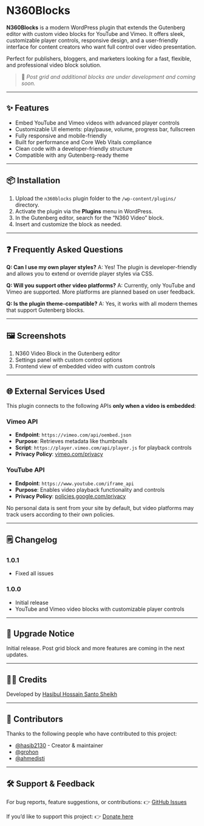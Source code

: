 # N360Blocks

**N360Blocks** is a modern WordPress plugin that extends the Gutenberg editor with custom video blocks for YouTube and Vimeo. It offers sleek, customizable player controls, responsive design, and a user-friendly interface for content creators who want full control over video presentation.

Perfect for publishers, bloggers, and marketers looking for a fast, flexible, and professional video block solution.

> 🚧 *Post grid and additional blocks are under development and coming soon.*

---

## ✨ Features

- Embed YouTube and Vimeo videos with advanced player controls
- Customizable UI elements: play/pause, volume, progress bar, fullscreen
- Fully responsive and mobile-friendly
- Built for performance and Core Web Vitals compliance
- Clean code with a developer-friendly structure
- Compatible with any Gutenberg-ready theme

---

## 📦 Installation

1. Upload the `n360blocks` plugin folder to the `/wp-content/plugins/` directory.
2. Activate the plugin via the **Plugins** menu in WordPress.
3. In the Gutenberg editor, search for the “N360 Video” block.
4. Insert and customize the block as needed.

---

## ❓ Frequently Asked Questions

**Q: Can I use my own player styles?**
A: Yes! The plugin is developer-friendly and allows you to extend or override player styles via CSS.

**Q: Will you support other video platforms?**
A: Currently, only YouTube and Vimeo are supported. More platforms are planned based on user feedback.

**Q: Is the plugin theme-compatible?**
A: Yes, it works with all modern themes that support Gutenberg blocks.

---

## 🖼️ Screenshots

1. N360 Video Block in the Gutenberg editor
2. Settings panel with custom control options
3. Frontend view of embedded video with custom controls

---

## 🌐 External Services Used

This plugin connects to the following APIs **only when a video is embedded**:

### Vimeo API
- **Endpoint**: `https://vimeo.com/api/oembed.json`
- **Purpose**: Retrieves metadata like thumbnails
- **Script**: `https://player.vimeo.com/api/player.js` for playback controls
- **Privacy Policy**: [vimeo.com/privacy](https://vimeo.com/privacy)

### YouTube API
- **Endpoint**: `https://www.youtube.com/iframe_api`
- **Purpose**: Enables video playback functionality and controls
- **Privacy Policy**: [policies.google.com/privacy](https://policies.google.com/privacy)

No personal data is sent from your site by default, but video platforms may track users according to their own policies.

---

## 🗒️ Changelog

### 1.0.1
- Fixed all issues

### 1.0.0
- Initial release
- YouTube and Vimeo video blocks with customizable player controls

---

## 🔁 Upgrade Notice

Initial release. Post grid block and more features are coming in the next updates.

---

## 👨‍💻 Credits

Developed by [Hasibul Hossain Santo Sheikh](https://newsn360.com)

---

## 👥 Contributors

Thanks to the following people who have contributed to this project:

- [@hasib2130](https://github.com/sheikhhasib) - Creator & maintainer
- [@grohon](https://github.com/grohon)
- [@ahmedisti](https://github.com/ahmedisti)

---

## 🛠️ Support & Feedback

For bug reports, feature suggestions, or contributions:
👉 [GitHub Issues](https://github.com/sheikhhasib/N360Blocks/issues)

If you’d like to support this project:
👉 [Donate here](https://newsn360.com/donate)
